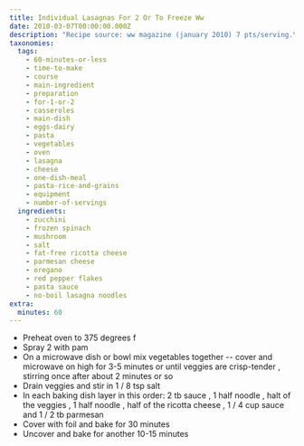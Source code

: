 ```yaml
---
title: Individual Lasagnas For 2 Or To Freeze Ww
date: 2010-03-07T00:00:00.000Z
description: "Recipe source: ww magazine (january 2010) 7 pts/serving.\r\n\r\nhave extra ricotta and veggies -- make these lasagnas (for one or two) and have them for dinner or make ahead and pop them in the freezer for a different day when cooking is the last thing on your mind!"
taxonomies:
  tags:
    - 60-minutes-or-less
    - time-to-make
    - course
    - main-ingredient
    - preparation
    - for-1-or-2
    - casseroles
    - main-dish
    - eggs-dairy
    - pasta
    - vegetables
    - oven
    - lasagna
    - cheese
    - one-dish-meal
    - pasta-rice-and-grains
    - equipment
    - number-of-servings
  ingredients:
    - zucchini
    - frozen spinach
    - mushroom
    - salt
    - fat-free ricotta cheese
    - parmesan cheese
    - oregano
    - red pepper flakes
    - pasta sauce
    - no-boil lasagna noodles
extra:
  minutes: 60
---
```

 - Preheat oven to 375 degrees f
 - Spray 2 with pam
 - On a microwave dish or bowl mix vegetables together -- cover and microwave on high for 3-5 minutes or until veggies are crisp-tender , stirring once after about 2 minutes or so
 - Drain veggies and stir in 1 / 8 tsp salt
 - In each baking dish layer in this order: 2 tb sauce , 1 half noodle , halt of the veggies , 1 half noodle , half of the ricotta cheese , 1 / 4 cup sauce and 1 / 2 tb parmesan
 - Cover with foil and bake for 30 minutes
 - Uncover and bake for another 10-15 minutes

